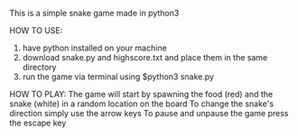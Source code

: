 This is a simple snake game made in python3

HOW TO USE:
  1) have python installed on your machine
  2) download snake.py and highscore.txt and place them in the same directory
  3) run the game via terminal using  $python3 snake.py
  
HOW TO PLAY:
  The game will start by spawning the food (red) and the snake (white) in a random location on the board
  To change the snake's direction simply use the arrow keys
  To pause and unpause the game press the escape key
